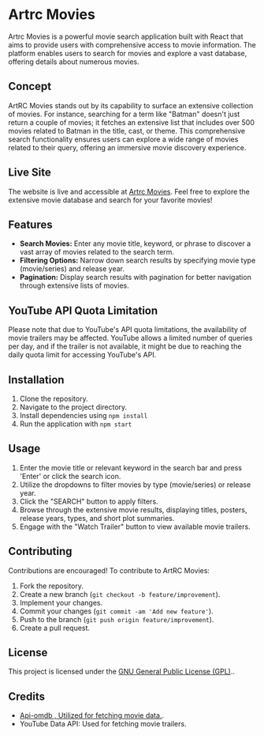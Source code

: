 <h1>Artrc Movies</h1>

<p>Artrc Movies is a powerful movie search application built with React that aims to provide users with comprehensive access to movie information. The platform enables users to search for movies and explore a vast database, offering details about numerous movies.</p>

<h2>Concept</h2>

<p>ArtRC Movies stands out by its capability to surface an extensive collection of movies. For instance, searching for a term like "Batman" doesn't just return a couple of movies; it fetches an extensive list that includes over 500 movies related to Batman in the title, cast, or theme. This comprehensive search functionality ensures users can explore a wide range of movies related to their query, offering an immersive movie discovery experience.</p>

<h2>Live Site</h2>

<p>The website is live and accessible at <a href="https://1z99.github.io/movie/" target="_blank" rel="noopener noreferrer">Artrc Movies</a>. Feel free to explore the extensive movie database and search for your favorite movies!</p>

<h2>Features</h2>

<ul>
  <li><strong>Search Movies:</strong> Enter any movie title, keyword, or phrase to discover a vast array of movies related to the search term.</li>
  <li><strong>Filtering Options:</strong> Narrow down search results by specifying movie type (movie/series) and release year.</li>
  <li><strong>Pagination:</strong> Display search results with pagination for better navigation through extensive lists of movies.</li>
</ul>

<h2>YouTube API Quota Limitation</h2>

<p>Please note that due to YouTube's API quota limitations, the availability of movie trailers may be affected. YouTube allows a limited number of queries per day, and if the trailer is not available, it might be due to reaching the daily quota limit for accessing YouTube's API.</p>

<h2>Installation</h2>

<ol>
  <li>Clone the repository.</li>
  <li>Navigate to the project directory.</li>
  <li>Install dependencies using <code>npm install</code></li>
  <li>Run the application with <code>npm start</code></li>
</ol>

<h2>Usage</h2>

<ol>
  <li>Enter the movie title or relevant keyword in the search bar and press 'Enter' or click the search icon.</li>
  <li>Utilize the dropdowns to filter movies by type (movie/series) or release year.</li>
  <li>Click the "SEARCH" button to apply filters.</li>
  <li>Browse through the extensive movie results, displaying titles, posters, release years, types, and short plot summaries.</li>
  <li>Engage with the "Watch Trailer" button to view available movie trailers.</li>
</ol>

<h2>Contributing</h2>

<p>Contributions are encouraged! To contribute to ArtRC Movies:</p>

<ol>
  <li>Fork the repository.</li>
  <li>Create a new branch (<code>git checkout -b feature/improvement</code>).</li>
  <li>Implement your changes.</li>
  <li>Commit your changes (<code>git commit -am 'Add new feature'</code>).</li>
  <li>Push to the branch (<code>git push origin feature/improvement</code>).</li>
  <li>Create a pull request.</li>
</ol>

<h2>License</h2>

<p>This project is licensed under the <a href="https://www.gnu.org/licenses/gpl-3.0.en.html" target="_blank" rel="noopener noreferrer">GNU General Public License (GPL)</a>..</p>

<h2>Credits</h2>

<ul>
  <li><a href="https://github.com/Omertron/api-omdb" target="_blank" rel="noopener noreferrer">Api-omdb , Utilized for fetching movie data.</a>.</li>
  <li>YouTube Data API: Used for fetching movie trailers.</li>
</ul>

</body>
</html>
